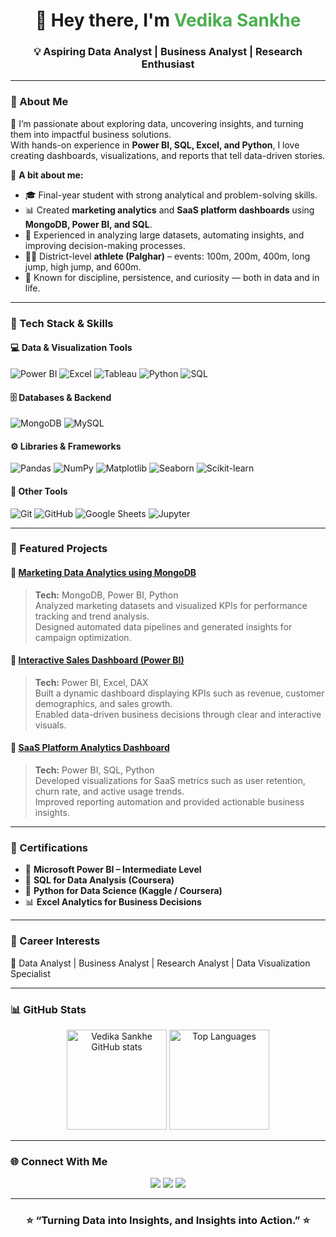 <h1 align="center">👋 Hey there, I'm <span style="color:#4CAF50;">Vedika Sankhe</span></h1>

<h3 align="center">💡 Aspiring Data Analyst | Business Analyst | Research Enthusiast</h3>

---

### 🧠 About Me  
🎯 I’m passionate about exploring data, uncovering insights, and turning them into impactful business solutions.  
With hands-on experience in **Power BI, SQL, Excel, and Python**, I love creating dashboards, visualizations, and reports that tell data-driven stories.  

💬 **A bit about me:**
- 🎓 Final-year student with strong analytical and problem-solving skills.  
- 📊 Created **marketing analytics** and **SaaS platform dashboards** using **MongoDB, Power BI, and SQL**.  
- 🧩 Experienced in analyzing large datasets, automating insights, and improving decision-making processes.  
- 🏃‍♀️ District-level **athlete (Palghar)** – events: 100m, 200m, 400m, long jump, high jump, and 600m.  
- 🧭 Known for discipline, persistence, and curiosity — both in data and in life.  

---

### 🧰 Tech Stack & Skills  

#### 💻 Data & Visualization Tools  
![Power BI](https://img.shields.io/badge/PowerBI-F2C811?style=for-the-badge&logo=powerbi&logoColor=black)
![Excel](https://img.shields.io/badge/Excel-217346?style=for-the-badge&logo=microsoft-excel&logoColor=white)
![Tableau](https://img.shields.io/badge/Tableau-E97627?style=for-the-badge&logo=tableau&logoColor=white)
![Python](https://img.shields.io/badge/Python-3776AB?style=for-the-badge&logo=python&logoColor=white)
![SQL](https://img.shields.io/badge/SQL-336791?style=for-the-badge&logo=mysql&logoColor=white)

#### 🗄️ Databases & Backend  
![MongoDB](https://img.shields.io/badge/MongoDB-47A248?style=for-the-badge&logo=mongodb&logoColor=white)
![MySQL](https://img.shields.io/badge/MySQL-00758F?style=for-the-badge&logo=mysql&logoColor=white)

#### ⚙️ Libraries & Frameworks  
![Pandas](https://img.shields.io/badge/Pandas-150458?style=for-the-badge&logo=pandas&logoColor=white)
![NumPy](https://img.shields.io/badge/NumPy-013243?style=for-the-badge&logo=numpy&logoColor=white)
![Matplotlib](https://img.shields.io/badge/Matplotlib-11557C?style=for-the-badge&logo=python&logoColor=white)
![Seaborn](https://img.shields.io/badge/Seaborn-007ACC?style=for-the-badge&logo=python&logoColor=white)
![Scikit-learn](https://img.shields.io/badge/Scikit--learn-F7931E?style=for-the-badge&logo=scikitlearn&logoColor=white)

#### 🧩 Other Tools  
![Git](https://img.shields.io/badge/Git-F05032?style=for-the-badge&logo=git&logoColor=white)
![GitHub](https://img.shields.io/badge/GitHub-181717?style=for-the-badge&logo=github&logoColor=white)
![Google Sheets](https://img.shields.io/badge/Google_Sheets-34A853?style=for-the-badge&logo=google-sheets&logoColor=white)
![Jupyter](https://img.shields.io/badge/Jupyter-F37626?style=for-the-badge&logo=jupyter&logoColor=white)

---

### 🚀 Featured Projects  

#### 🔹 [Marketing Data Analytics using MongoDB](#)
> **Tech:** MongoDB, Power BI, Python  
> Analyzed marketing datasets and visualized KPIs for performance tracking and trend analysis.  
> Designed automated data pipelines and generated insights for campaign optimization.

#### 🔹 [Interactive Sales Dashboard (Power BI)](#)
> **Tech:** Power BI, Excel, DAX  
> Built a dynamic dashboard displaying KPIs such as revenue, customer demographics, and sales growth.  
> Enabled data-driven business decisions through clear and interactive visuals.

#### 🔹 [SaaS Platform Analytics Dashboard](#)
> **Tech:** Power BI, SQL, Python  
> Developed visualizations for SaaS metrics such as user retention, churn rate, and active usage trends.  
> Improved reporting automation and provided actionable business insights.

---

### 🏅 Certifications  

- 📘 **Microsoft Power BI – Intermediate Level**  
- 🧩 **SQL for Data Analysis (Coursera)**  
- 🐍 **Python for Data Science (Kaggle / Coursera)**  
- 📊 **Excel Analytics for Business Decisions**

---

### 💼 Career Interests  

💠 Data Analyst | Business Analyst | Research Analyst | Data Visualization Specialist  

---

### 📊 GitHub Stats  

<p align="center">
  <img src="https://github-readme-stats.vercel.app/api?username=vedikasankhe&show_icons=true&theme=radical" alt="Vedika Sankhe GitHub stats" height="160px"/>
  <img src="https://github-readme-stats.vercel.app/api/top-langs/?username=vedikasankhe&layout=compact&theme=radical" alt="Top Languages" height="160px"/>
</p>

---

### 🌐 Connect With Me  

<p align="center">
  <a href="mailto:vsankhe240@gmail.com"><img src="https://img.shields.io/badge/Gmail-D14836?style=for-the-badge&logo=gmail&logoColor=white"></a>
  <a href="https://in.linkedin.com/in/vedika-sankhe"><img src="https://img.shields.io/badge/LinkedIn-0077B5?style=for-the-badge&logo=linkedin&logoColor=white"></a>
  <a href="https://github.com/vedikasankhe"><img src="https://img.shields.io/badge/GitHub-100000?style=for-the-badge&logo=github&logoColor=white"></a>
</p>

---

<h3 align="center">⭐ “Turning Data into Insights, and Insights into Action.” ⭐</h3>
